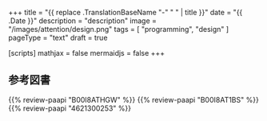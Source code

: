 +++
title = "{{ replace .TranslationBaseName "-" " " | title }}"
date =  "{{ .Date }}"
description = "description"
image = "/images/attention/design.png"
tags = [ "programming", "design" ]
pageType = "text"
draft = true

[scripts]
  mathjax = false
  mermaidjs = false
+++
















[OpenJDK]: http://openjdk.java.net/
[Go]: https://golang.org/ "The Go Programming Language"
[Go 言語]: https://golang.org/ "The Go Programming Language"
[Ubuntu]: https://www.ubuntu.com/ "The leading operating system for PCs, IoT devices, servers and the cloud | Ubuntu"

## 参考図書

{{% review-paapi "B00I8ATHGW" %}} <!-- 増補改訂版 Java言語で学ぶデザインパターン入門 -->
{{% review-paapi "B00I8AT1BS" %}} <!-- Java言語で学ぶデザインパターン入門 マルチスレッド編 -->
{{% review-paapi "4621300253" %}} <!-- プログラミング言語Go -->
